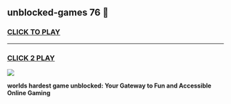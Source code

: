 
## unblocked-games 76 👋
<h3>
<a href="https://premium.freeplayer.one?title=unblocked-games_76&ref=13F">CLICK TO PLAY</a></h3>
<hr>

<h3>
<a href="https://premium.freeplayer.one?title=unblocked-games_76&ref=13F">CLICK 2 PLAY</a>
  
</h3>

<a href="https://premium.freeplayer.one?title=unblocked-games_76&ref=12F/"><img src="https://clearcache.store/games.png"></a>


**worlds hardest game unblocked: Your Gateway to Fun and Accessible Online Gaming**
